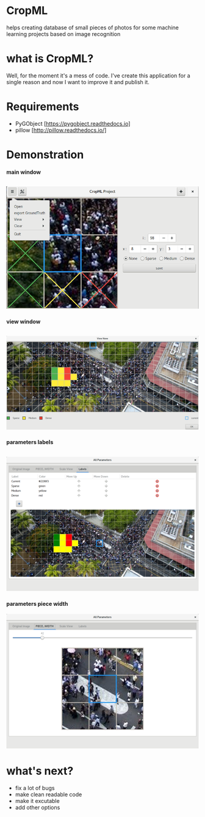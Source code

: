 # CropML
helps creating database of small pieces of photos for some machine learning projects based on image recognition


# what is CropML?
Well, for the moment it's a mess of code. I've create this application for a single reason and now I want to improve it and publish it.  


# Requirements
- PyGObject [https://pygobject.readthedocs.io]
- pillow [http://pillow.readthedocs.io/]


# Demonstration
#### main window
![](https://raw.githubusercontent.com/Samet-MohamedAmin/CropML/master/demonstration/main_window.png)
-----------------------------------------------------------
#### view window
![](https://raw.githubusercontent.com/Samet-MohamedAmin/CropML/master/demonstration/view_window.png)
-----------------------------------------------------------
#### parameters labels
![](https://raw.githubusercontent.com/Samet-MohamedAmin/CropML/master/demonstration/parameters_labels.png)
-----------------------------------------------------------
#### parameters piece width
![](https://raw.githubusercontent.com/Samet-MohamedAmin/CropML/master/demonstration/parameters_piece_width.png)



# what's next?
- fix a lot of bugs
- make clean readable code
- make it excutable
- add other options
